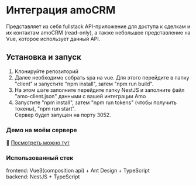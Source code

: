# Интеграция amoCRM
Представляет из себя fullstack API-приложение для доступа к сделкам и их контактам amoCRM (read-only), а также небольшое представление на Vue, которое использует данный API.

## Установка и запуск
1) Клонируйте репозиторий
2) Далее необходимо собрать spa на vue. Для этого перейдите в папку "client" и запустите "npm install", затем "npm run build".
3) На этом шаге заполните перейдите папку NestJS и заполните файл "amo-client.json" данными с вашей интеграции Amo
4) Запустите "npm install", затем "npm run tokens" (чтобы получить токены), "npm run start".\
Сервер будет запущен на порту 3052.

### Демо на моём сервере
🚀 [Посмотреть можно тут](http://85.193.80.63:3052)   

### Использованный стек
frontend: Vue3(composition api) + Ant Design + TypeScript\
backend: NestJS + TypeScript
